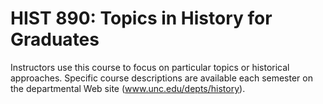 # HIST 890: Topics in History for Graduates

Instructors use this course to focus on particular topics or historical approaches. Specific course descriptions are available each semester on the departmental Web site (www.unc.edu/depts/history).